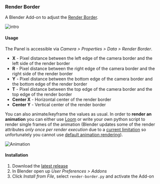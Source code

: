 ### Render Border

A Blender Add-on to adjust the [Render Border](https://docs.blender.org/manual/en/dev/render/blender_render/camera/introduction.html#render-border).

![intro](https://fat.gfycat.com/FearlessGiftedGnu.gif)


#### Usage

The Panel is accessible via *Camera > Properties > Data > Render Border*.

 - **X** - Pixel distance between the left edge of the camera border and the left side of the render border
 - **R** - Pixel distance between the right edge of the camera border and the right side of the render border
 - **Y** - Pixel distance between the bottom edge of the camera border and the bottom edge of the render border
 - **T** - Pixel distance between the top edge of the camera border and the top edge of the render border
 - **Center X** - Horizontal center of the render border
 - **Center Y** - Vertical center of the render border

You can also animate/keyframe the values as usual. In order to **render an animation** you can either use [Loom](https://github.com/p2or/blender-loom) or write your own python script to render single frames of the animation (Blender updates some of the render attributes *only once per render execution* due to a [current limitation](https://developer.blender.org/T47530) so unfortunately you cannot use [default animation rendering](https://docs.blender.org/manual/en/dev/render/output/render_panel.html)).
 
![Animation](https://i.stack.imgur.com/tCoxp.gif)



#### Installation

 1. Download the [latest release](https://github.com/p2or/blender-renderborder/releases)
 2. In Blender open up *User Preferences > Addons*
 3. Click *Install from File*, select `render-border.py` and activate the Add-on


